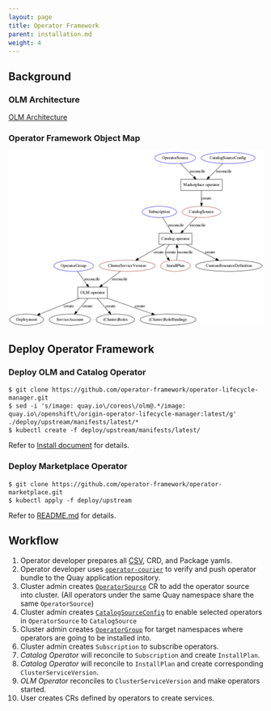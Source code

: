 ```yaml
---
layout: page
title: Operator Framework
parent: installation.md
weight: 4
---
```


## Background

### OLM Architecture

[OLM Architecture](https://github.com/operator-framework/operator-lifecycle-manager/blob/274df58592c2ffd1d8ea56156c73c7746f57efc0/Documentation/design/architecture.md)

### Operator Framework Object Map
![object map](./img/obj-map.png)

## Deploy Operator Framework

### Deploy OLM and Catalog Operator

```
$ git clone https://github.com/operator-framework/operator-lifecycle-manager.git
$ sed -i 's/image: quay.io\/coreos\/olm@.*/image: quay.io\/openshift\/origin-operator-lifecycle-manager:latest/g' ./deploy/upstream/manifests/latest/*
$ kubectl create -f deploy/upstream/manifests/latest/
```
Refer to [Install document](https://github.com/operator-framework/operator-lifecycle-manager/blob/master/Documentation/install/install.md) for details.

### Deploy Marketplace Operator

```
$ git clone https://github.com/operator-framework/operator-marketplace.git
$ kubectl apply -f deploy/upstream
```
Refer to [README.md](https://github.com/operator-framework/operator-marketplace/blob/master/README.md) for details.


## Workflow

1. Operator developer prepares all [CSV](https://github.com/operator-framework/operator-lifecycle-manager/blob/master/Documentation/design/building-your-csv.md), CRD, and Package yamls.
2. Operator developer uses [```operator-courier```](https://github.com/operator-framework/operator-courier/#usage) to verify and push operator bundle to the Quay application repository.
3. Cluster admin creates [```OperatorSource```](https://github.com/operator-framework/operator-marketplace#description) CR to add the operator source into cluster. (All operators under the same Quay namespace share the same ```OperatorSource```)
4. Cluster admin creates [```CatalogSourceConfig```](https://github.com/operator-framework/operator-marketplace/blob/master/README.md#description) to enable selected operators in ```OperatorSource``` to ```CatalogSource```
5. Cluster admin creates [```OperatorGroup```](https://github.com/operator-framework/operator-lifecycle-manager/blob/master/Documentation/design/operatorgroups.md) for target namespaces where operators are going to be installed into.
6. Cluster admin creates ```Subscription``` to subscribe operators.
7. *Catalog Operator* will reconcile to ```Subscription``` and create ```InstallPlan```.
8. *Catalog Operator* will reconcile to ```InstallPlan``` and create corresponding ```ClusterServiceVersion```.
9. *OLM Operator* reconciles to ```ClusterServiceVersion``` and make operators started.
10. User creates CRs defined by operators to create services.
